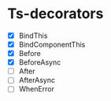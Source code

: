 # Ts-decorators

* [x] BindThis
* [x] BindComponentThis
* [x] Before
* [x] BeforeAsync
* [ ] After
* [ ] AfterAsync
* [ ] WhenError